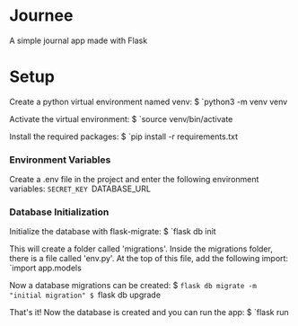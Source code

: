 # Journee
A simple journal app made with Flask

# Setup
Create a python virtual environment named venv:
$ `python3 -m venv venv

Activate the virtual environment:
$ `source venv/bin/activate

Install the required packages:
$ `pip install -r requirements.txt

### Environment Variables
Create a .env file in the project and enter the following environment variables:
`SECRET_KEY
`DATABASE_URL

### Database Initialization
Initialize the database with flask-migrate:
$ `flask db init

This will create a folder called 'migrations'. Inside the migrations folder, there
is a file called 'env.py'. At the top of this file, add the following import:
`import app.models

Now a database migrations can be created:
$ `flask db migrate -m "initial migration"
$ `flask db upgrade

That's it! Now the database is created and you can run the app:
$ `flask run